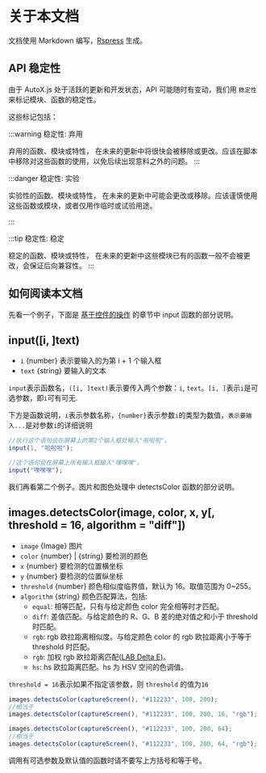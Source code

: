 # 关于本文档

<!-- type=misc -->

文档使用 Markdown 编写，[Rspress](https://rspress.dev/) 生成。

## API 稳定性

由于 AutoX.js 处于活跃的更新和开发状态，API 可能随时有变动，我们用 `稳定性` 来标记模块、函数的稳定性。

这些标记包括：

:::warning 稳定性: 弃用

弃用的函数、模块或特性，
在未来的更新中将很快会被移除或更改。应该在脚本中移除对这些函数的使用，以免后续出现意料之外的问题。
:::

:::danger 稳定性: 实验

实验性的函数、模块或特性，
在未来的更新中可能会更改或移除。应该谨慎使用这些函数或模块，或者仅用作临时或试验用途。

:::

:::tip 稳定性: 稳定

稳定的函数、模块或特性，
在未来的更新中这些模块已有的函数一般不会被更改，会保证后向兼容性。
:::

## 如何阅读本文档

先看一个例子，下面是 [基于控件的操作](/widgetsBasedAutomation) 的章节中 input 函数的部分说明。

## input([i, ]text)

-   `i` {number} 表示要输入的为第 i + 1 个输入框
-   `text` {string} 要输入的文本

`input`表示函数名，`([i, ]text)`表示要传入两个参数：`i`, `text`。`[i, ]`表示`i`是可选参数，即`i`可有可无.

下方是函数说明，`i`表示参数名称，`{number}`表示参数`i`的类型为数值，`表示要输入...`是对参数`i`的详细说明

```js
//执行这个语句会在屏幕上的第2个输入框处输入"啦啦啦"。
input(1, "啦啦啦");
```

```js
//这个语句会在屏幕上所有输入框输入"嘿嘿嘿"。
input("嘿嘿嘿");
```

我们再看第二个例子。图片和图色处理中 detectsColor 函数的部分说明。

## images.detectsColor(image, color, x, y[, threshold = 16, algorithm = "diff"])

-   `image` {Image} 图片
-   `color` {number} | {string} 要检测的颜色
-   `x` {number} 要检测的位置横坐标
-   `y` {number} 要检测的位置纵坐标
-   `threshold` {number} 颜色相似度临界值，默认为 16。取值范围为 0~255。
-   `algorithm` {string} 颜色匹配算法，包括:
    -   `equal`: 相等匹配，只有与给定颜色 color 完全相等时才匹配。
    -   `diff`: 差值匹配。与给定颜色的 R、G、B 差的绝对值之和小于 threshold 时匹配。
    -   `rgb`: rgb 欧拉距离相似度。与给定颜色 color 的 rgb 欧拉距离小于等于 threshold 时匹配。
    -   `rgb`: 加权 rgb 欧拉距离匹配([LAB Delta E](https://en.wikipedia.org/wiki/Color_difference))。
    -   `hs`: hs 欧拉距离匹配。hs 为 HSV 空间的色调值。

`threshold = 16`表示如果不指定该参数，则 `threshold` 的值为`16`

```js
images.detectsColor(captureScreen(), "#112233", 100, 200);
//相当于
images.detectsColor(captureScreen(), "#112233", 100, 200, 16, "rgb");
```

```js
images.detectsColor(captureScreen(), "#112233", 100, 200, 64);
//相当于
images.detectsColor(captureScreen(), "#112233", 100, 200, 64, "rgb");
```

调用有可选参数及默认值的函数时请不要写上方括号和等于号。
